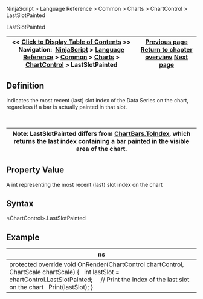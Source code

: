 ﻿


NinjaScript \> Language Reference \> Common \> Charts \> ChartControl \> LastSlotPainted






















LastSlotPainted







| \<\< [Click to Display Table of Contents](lastslotpainted.md) \>\> **Navigation:**     [NinjaScript](ninjascript-1.md) \> [Language Reference](language_reference_wip-1.md) \> [Common](common-1.md) \> [Charts](chart-1.md) \> [ChartControl](chartcontrol-1.md) \> LastSlotPainted | [Previous page](isyaxisdisplayedright-1.md) [Return to chapter overview](chartcontrol-1.md) [Next page](lasttimepainted-1.md) |
| --- | --- |











## Definition


Indicates the most recent (last) slot index of the Data Series on the chart, regardless if a bar is actually painted in that slot.


 




| Note: LastSlotPainted differs from [ChartBars.ToIndex](chartbars_toindex-1.md), which returns the last index containing a bar painted in the visible area of the chart. |
| --- |



## 


## Property Value


A int representing the most recent (last) slot index on the chart


## 


## Syntax


\<ChartControl\>.LastSlotPainted


## 


## Example




| ns |
| --- |
| protected override void OnRender(ChartControl chartControl, ChartScale chartScale) {    int lastSlot \= chartControl.LastSlotPainted;      // Print the index of the last slot on the chart    Print(lastSlot); } |









